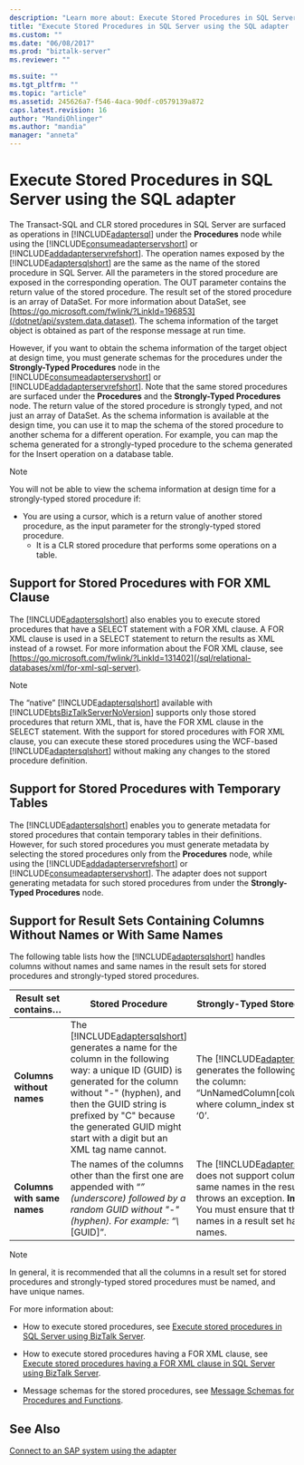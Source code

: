 ```yaml
---
description: "Learn more about: Execute Stored Procedures in SQL Server using the SQL adapter"
title: "Execute Stored Procedures in SQL Server using the SQL adapter | Microsoft Docs"
ms.custom: ""
ms.date: "06/08/2017"
ms.prod: "biztalk-server"
ms.reviewer: ""

ms.suite: ""
ms.tgt_pltfrm: ""
ms.topic: "article"
ms.assetid: 245626a7-f546-4aca-90df-c0579139a872
caps.latest.revision: 16
author: "MandiOhlinger"
ms.author: "mandia"
manager: "anneta"
---
```

# Execute Stored Procedures in SQL Server using the SQL adapter
The Transact-SQL and CLR stored procedures in SQL Server are surfaced as operations in [!INCLUDE[adaptersql](../../includes/adaptersql-md.md)] under the **Procedures** node while using the [!INCLUDE[consumeadapterservshort](../../includes/consumeadapterservshort-md.md)] or [!INCLUDE[addadapterservrefshort](../../includes/addadapterservrefshort-md.md)]. The operation names exposed by the [!INCLUDE[adaptersqlshort](../../includes/adaptersqlshort-md.md)] are the same as the name of the stored procedure in SQL Server. All the parameters in the stored procedure are exposed in the corresponding operation. The OUT parameter contains the return value of the stored procedure. The result set of the stored procedure is an array of DataSet. For more information about DataSet, see [https://go.microsoft.com/fwlink/?LinkId=196853](/dotnet/api/system.data.dataset). The schema information of the target object is obtained as part of the response message at run time.

 However, if you want to obtain the schema information of the target object at design time, you must generate schemas for the procedures under the **Strongly-Typed Procedures** node in the [!INCLUDE[consumeadapterservshort](../../includes/consumeadapterservshort-md.md)] or [!INCLUDE[addadapterservrefshort](../../includes/addadapterservrefshort-md.md)]. Note that the same stored procedures are surfaced under the **Procedures** and the **Strongly-Typed Procedures** node. The return value of the stored procedure is strongly typed, and not just an array of DataSet. As the schema information is available at the design time, you can use it to map the schema of the stored procedure to another schema for a different operation. For example, you can map the schema generated for a strongly-typed procedure to the schema generated for the Insert operation on a database table.

> [!NOTE]
>  You will not be able to view the schema information at design time for a strongly-typed stored procedure if:
>
> - You are using a cursor, which is a return value of another stored procedure, as the input parameter for the strongly-typed stored procedure.
>   -   It is a CLR stored procedure that performs some operations on a table.

## Support for Stored Procedures with FOR XML Clause
 The [!INCLUDE[adaptersqlshort](../../includes/adaptersqlshort-md.md)] also enables you to execute stored procedures that have a SELECT statement with a FOR XML clause. A FOR XML clause is used in a SELECT statement to return the results as XML instead of a rowset. For more information about the FOR XML clause, see [https://go.microsoft.com/fwlink/?LinkId=131402](/sql/relational-databases/xml/for-xml-sql-server).

> [!NOTE]
>  The “native” [!INCLUDE[adaptersqlshort](../../includes/adaptersqlshort-md.md)] available with [!INCLUDE[btsBizTalkServerNoVersion](../../includes/btsbiztalkservernoversion-md.md)] supports only those stored procedures that return XML, that is, have the FOR XML clause in the SELECT statement. With the support for stored procedures with FOR XML clause, you can execute these stored procedures using the WCF-based [!INCLUDE[adaptersqlshort](../../includes/adaptersqlshort-md.md)] without making any changes to the stored procedure definition.

## Support for Stored Procedures with Temporary Tables
 The [!INCLUDE[adaptersqlshort](../../includes/adaptersqlshort-md.md)] enables you to generate metadata for stored procedures that contain temporary tables in their definitions. However, for such stored procedures you must generate metadata by selecting the stored procedures only from the **Procedures** node, while using the [!INCLUDE[addadapterservrefshort](../../includes/addadapterservrefshort-md.md)] or [!INCLUDE[consumeadapterservshort](../../includes/consumeadapterservshort-md.md)]. The adapter does not support generating metadata for such stored procedures from under the **Strongly-Typed Procedures** node.

## Support for Result Sets Containing Columns Without Names or With Same Names
 The following table lists how the [!INCLUDE[adaptersqlshort](../../includes/adaptersqlshort-md.md)] handles columns without names and same names in the result sets for stored procedures and strongly-typed stored procedures.


|    Result set contains…     |                                                                                                                                                       Stored Procedure                                                                                                                                                       |                                                                                                           Strongly-Typed Stored Procedure                                                                                                            |
|-----------------------------|------------------------------------------------------------------------------------------------------------------------------------------------------------------------------------------------------------------------------------------------------------------------------------------------------------------------------|------------------------------------------------------------------------------------------------------------------------------------------------------------------------------------------------------------------------------------------------------|
|  **Columns without names**  | The [!INCLUDE[adaptersqlshort](../../includes/adaptersqlshort-md.md)] generates a name for the column in the following way: a unique ID (GUID) is generated for the column without "-" (hyphen), and then the GUID string is prefixed by "C" because the generated GUID might start with a digit but an XML tag name cannot. |                                The [!INCLUDE[adaptersqlshort](../../includes/adaptersqlshort-md.md)] generates the following name for the column: “UnNamedColumn[column_index]”,  where column_index starts from ‘0’.                                |
| **Columns with same names** |                                                                                The names of the columns other than the first one are appended with “*” (underscore) followed by a random GUID without "-" (hyphen). For example: “\\*[GUID]”.                                                                                | The [!INCLUDE[adaptersqlshort](../../includes/adaptersqlshort-md.md)] does not support columns with same names in the result sets, and throws an exception. **Important:**  You must ensure that the column names in a result set have unique names. |

> [!NOTE]
>  In general, it is recommended that all the columns in a result set for stored procedures and strongly-typed stored procedures must be named, and have unique names.

 For more information about:

-   How to execute stored procedures, see [Execute stored procedures in SQL Server using BizTalk Server](../../adapters-and-accelerators/adapter-sql/execute-stored-procedures-in-sql-server-using-biztalk-server.md).

-   How to execute stored procedures having a FOR XML clause, see [Execute stored procedures having a FOR XML clause in SQL Server using BizTalk Server](../../adapters-and-accelerators/adapter-sql/execute-stored-procedures-having-a-for-xml-clause-in-sql-server-using-biztalk.md).

-   Message schemas for the stored procedures, see [Message Schemas for Procedures and Functions](../../adapters-and-accelerators/adapter-sql/message-schemas-for-procedures-and-functions.md).

## See Also
 [Connect to an SAP system using the adapter](../../adapters-and-accelerators/adapter-sap/connect-to-an-sap-system-using-the-adapter.md)
